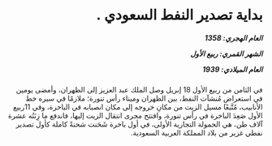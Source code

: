 <h1 dir="rtl">بداية تصدير النفط السعودي .</h1>

<h5 dir="rtl">العام الهجري:  1358

الشهر القمري: ربيع الأول

العام الميلادي: 1939</h5>

<p dir="rtl">في الثامن من ربيع الأول 18 إبريل وصل الملك عبد العزيز إلى الظهران، وأمضى يومين في استعراضِ مُنشآت النفط، بين الظهران وميناء رأس تنورة؛ ملازمًا في سيره خط الأنابيب، مُتَّبعًا مسيل الزيت من مكانِ خروجه إلى مكان انصبابه في الباخرة، وفي 11ربيع الأول صَعِدَ الباخرة في رأس تنورة، وافتتح مجرى انتقال الزيت إليها، فاندفع ما زِنَتُه عشرة آلاف طن، هي الحمولة التجارية الأولى، في أول باخرة شَحَنت شحنةً كاملة كأول تصدير نفطي غزير من بلاد المملكة العربية السعودية.</p></br>
